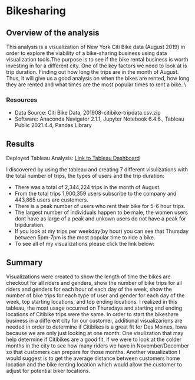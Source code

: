 # Bikesharing
## Overview of the analysis
This analysis is a visualization of New York Citi Bike data (August 2019) in order to explore the viability of a bike-sharing business using data visualization tools.The purpose is to see if the bike rental business is worth investing in for a different city. One of the key factors we need to look at is trip duration. Finding out how long the trips are in the month of August. Thus, it will give us a good analysis on when the bikes are rented, how long they are rented and what times are the most popular times to rent a bike. \

### Resources
- Data Source: Citi Bike Data, 201908-citibike-tripdata.csv.zip
- Software: Anaconda Navigator 2.1.1, Jupyter Notebook 6.4.6., Tableau Public 2021.4.4, Pandas Library

## Results
Deployed Tableau Analysis: 
[Link to Tableau Dashboard](https://public.tableau.com/views/NYC_CitiBike_Visualizations_16459381789940/FinalPresentation?:language=en-US&:retry=yes&publish=yes&:display_count=n&:origin=viz_share_link)

I discovered by using the tableau and creating 7 different visulizations with the total number of trips, the types of users and the trip duration:
- There was a total of 2,344,224 trips in the month of August.
- From the total trips 1,900,359 users subscribe to the company and 443,865 users are customers.
- There is a peak number of users who rent their bike for 5-6 hour trips.
- The largest number of individuals happen to be male, the women users dont have as large of a peak and unkown users do not have a peak for tripduration.
- If you look at my trips per weekday(by hour) you can see that Thursday between 5pm-7pm is the most popular time to ride a bike.
- To see all of my visualizations please click the link below:


## Summary
Visualizations were created to show the length of time the bikes are checkout for all riders and genders, show the number of bike trips for all riders and genders for each hour of each day of the week, show the number of bike trips for each type of user and gender for each day of the week, top starting locations, and top ending locations. I realized in this tableau, the most usage occurred on Thursdays and starting and ending locations of Citibike trips were the same. In order to start the bikeshare business in a different city for our customer, additional visualizarions are needed in order to determine if Citibikes is a great fit for Des Moines, Iowa because we are only just looking at one month. One visulization that may help determine if Citibikes are a good fit, if we were to look at the colder months in the city to see how many riders we have in November/December so that customers can prepare for those months. Another visualization I would suggest is to get the average distance between customers home location and the bike renting location which would allow the customer to adjust for potential biker locations.
